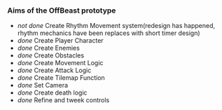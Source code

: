 ### Aims of the OffBeast prototype
- *not done* Create Rhythm Movement system(redesign has happened, rhythm mechanics have been replaces with short timer design)
- *done* Create Player Character
- *done* Create Enemies
- *done* Create Obstacles
- *done* Create Movement Logic
- *done* Create Attack Logic
- *done* Create Tilemap Function
- *done* Set Camera
- *done* Create death logic
- *done* Refine and tweek controls
